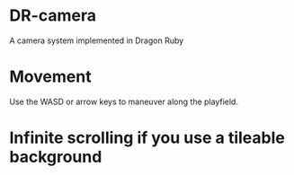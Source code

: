 # DR-camera
A camera system implemented in Dragon Ruby

# Movement
Use the WASD or arrow keys to maneuver along the playfield. 

# Infinite scrolling if you use a tileable background
